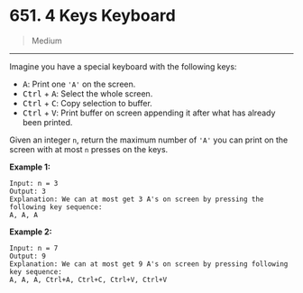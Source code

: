 # 651. 4 Keys Keyboard

> Medium

------

Imagine you have a special keyboard with the following keys:

- <kbd>A</kbd>: Print one `'A'` on the screen.
- <kbd>Ctrl</kbd> + <kbd>A</kbd>: Select the whole screen.
- <kbd>Ctrl</kbd> + <kbd>C</kbd>: Copy selection to buffer.
- <kbd>Ctrl</kbd> + <kbd>V</kbd>: Print buffer on screen appending it after what has already been printed.

Given an integer `n`, return the maximum number of `'A'` you can print on the screen with at most `n` presses on the keys.

**Example 1:**

```
Input: n = 3
Output: 3
Explanation: We can at most get 3 A's on screen by pressing the following key sequence:
A, A, A
```

**Example 2:**

```
Input: n = 7
Output: 9
Explanation: We can at most get 9 A's on screen by pressing following key sequence:
A, A, A, Ctrl+A, Ctrl+C, Ctrl+V, Ctrl+V
```